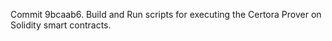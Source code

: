Commit 9bcaab6.                    Build and Run scripts for executing the Certora Prover on Solidity smart contracts.